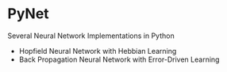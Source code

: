 # PyNet
Several Neural Network Implementations in Python
- Hopfield Neural Network with Hebbian Learning
- Back Propagation Neural Network with Error-Driven Learning
